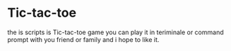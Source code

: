 # Tic-tac-toe
the is scripts is Tic-tac-toe game you can play it in teriminale or command prompt with you friend or family and i hope to like it.
